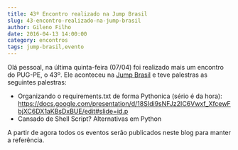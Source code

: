 ```yaml
---
title: 43º Encontro realizado na Jump Brasil
slug: 43-encontro-realizado-na-jump-brasil
author: Gileno Filho
date: 2016-04-13 14:00:00
category: encontros
tags: jump-brasil,evento
---
```


Olá pessoal, na última quinta-feira (07/04) foi realizado mais um encontro do PUG-PE, o 43º. Ele aconteceu na [Jump Brasil](http://www.jumpbrasil.com/) e teve palestras as seguintes palestras:

- Organizando o requirements.txt de forma Pythonica (sério é da hora): https://docs.google.com/presentation/d/18SIdi9sNFJz2IC6Vwxf_XfcewFbjXC6DX1aKBsDxBUE/edit#slide=id.p
- Cansado de Shell Script? Alternativas em Python

A partir de agora todos os eventos serão publicados neste blog para manter a referência.
